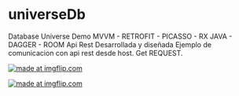 # universeDb
Database Universe Demo
MVVM - RETROFIT - PICASSO - RX JAVA - DAGGER - ROOM 
Api Rest Desarrollada y diseñada
Ejemplo de comunicacion con api rest desde host.
Get REQUEST.

<a href="https://imgflip.com/gif/34wc87"><img src="https://i.imgflip.com/34wc87.gif" title="made at imgflip.com"/></a>


<a href="https://imgflip.com/gif/34wcp0"><img src="https://i.imgflip.com/34wcp0.gif" title="made at imgflip.com"/></a>
